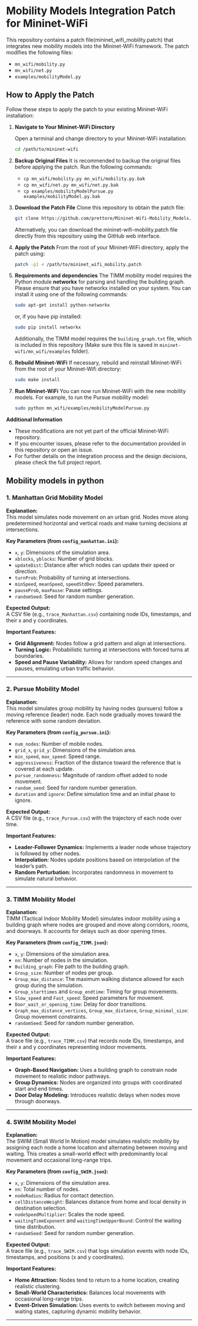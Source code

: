 # Mobility Models Integration Patch for Mininet-WiFi

This repository contains a patch file(mininet_wifi_mobility.patch) that integrates new mobility models into the Mininet-WiFi framework. The patch modifies the following files:
- `mn_wifi/mobility.py`
- `mn_wifi/net.py`
- `examples/mobilityModel.py`


## How to Apply the Patch

Follow these steps to apply the patch to your existing Mininet-WiFi installation:

1. **Navigate to Your Mininet-WiFi Directory**

   Open a terminal and change directory to your Mininet-WiFi installation:
   ```bash
   cd /path/to/mininet-wifi

2. **Backup Original Files**
    It is recommended to backup the original files before applying the patch. Run the following commands:
    - `cp mn_wifi/mobility.py mn_wifi/mobility.py.bak`
    - `cp mn_wifi/net.py mn_wifi/net.py.bak`
    - `cp examples/mobilityModelPursue.py examples/mobilityModel.py.bak`
    

3. **Download the Patch File**
    Clone this repository to obtain the patch file:
    ```bash
    git clone https://github.com/prettore/Mininet-Wifi-Mobility_Models.git
     ```
    
    Alternatively, you can download the mininet-wifi-mobility.patch file directly from this repository using the GitHub web interface.

5. **Apply the Patch**
   From the root of your Mininet-WiFi directory, apply the patch using:
   ```bash
   patch -p1 < /path/to/mininet_wifi_mobility.patch
   
6. **Requirements and dependencies**
   The TIMM mobility model requires the Python module **networkx** for parsing and handling the building graph. Please ensure that you have networkx installed on your system. You can install it using one of the 
   following commands:

   ```bash
   sudo apt-get install python-networkx
   ```

   or, if you have pip installed:
   ```bash
   sudo pip install networkx
   ```
   Additionally, the TIMM model requires the `building_graph.txt` file, which is included in this repository (Make sure this file is saved in `mininet-wifi/mn_wifi/examples` folder).

   
7. **Rebuild Mininet-WiFi**
   If necessary, rebuild and reinstall Mininet-WiFi from the root of your Mininet-Wifi directory:
   ```bash
   sudo make install

8. **Run Mininet-WiFi**
   You can now run Mininet-WiFi with the new mobility models. For example, to run the Pursue mobility model:
   ```bash
   sudo python mn_wifi/examples/mobilityModelPursue.py

**Additional Information**
  - These modifications are not yet part of the official Mininet-WiFi repository.
  - If you encounter issues, please refer to the documentation provided in this repository or open an issue.
  - For further details on the integration process and the design decisions, please check the full project report.


## Mobility models in python

### 1. Manhattan Grid Mobility Model
**Explanation:**  
This model simulates node movement on an urban grid. Nodes move along predetermined horizontal and vertical roads and make turning decisions at intersections.

**Key Parameters (from `config_manhattan.ini`):**
- `x`, `y`: Dimensions of the simulation area.
- `xblocks`, `yblocks`: Number of grid blocks.
- `updateDist`: Distance after which nodes can update their speed or direction.
- `turnProb`: Probability of turning at intersections.
- `minSpeed`, `meanSpeed`, `speedStdDev`: Speed parameters.
- `pauseProb`, `maxPause`: Pause settings.
- `randomSeed`: Seed for random number generation.

**Expected Output:**  
A CSV file (e.g., `trace_Manhattan.csv`) containing node IDs, timestamps, and their x and y coordinates.

**Important Features:**
- **Grid Alignment:** Nodes follow a grid pattern and align at intersections.
- **Turning Logic:** Probabilistic turning at intersections with forced turns at boundaries.
- **Speed and Pause Variability:** Allows for random speed changes and pauses, emulating urban traffic behavior.

---

### 2. Pursue Mobility Model
**Explanation:**  
This model simulates group mobility by having nodes (pursuers) follow a moving reference (leader) node. Each node gradually moves toward the reference with some random deviation.

**Key Parameters (from `config_pursue.ini`):**
- `num_nodes`: Number of mobile nodes.
- `grid_x`, `grid_y`: Dimensions of the simulation area.
- `min_speed`, `max_speed`: Speed range.
- `aggressiveness`: Fraction of the distance toward the reference that is covered at each update.
- `pursue_randomness`: Magnitude of random offset added to node movement.
- `random_seed`: Seed for random number generation.
- `duration` and `ignore`: Define simulation time and an initial phase to ignore.

**Expected Output:**  
A CSV file (e.g., `trace_Pursue.csv`) with the trajectory of each node over time.

**Important Features:**
- **Leader-Follower Dynamics:** Implements a leader node whose trajectory is followed by other nodes.
- **Interpolation:** Nodes update positions based on interpolation of the leader’s path.
- **Random Perturbation:** Incorporates randomness in movement to simulate natural behavior.

---

### 3. TIMM Mobility Model
**Explanation:**  
TIMM (Tactical Indoor Mobility Model) simulates indoor mobility using a building graph where nodes are grouped and move along corridors, rooms, and doorways. It accounts for delays such as door opening times.

**Key Parameters (from `config_TIMM.json`):**
- `x`, `y`: Dimensions of the simulation area.
-  `nn`: Number of nodes in the simulation.
- `Building_graph`: File path to the building graph.
- `Group_size`: Number of nodes per group.
- `Group_max_distance`: The maximum walking distance allowed for each group during the simulation.
- `Group_starttimes` and `Group_endtime`: Timing for group movements.
- `Slow_speed` and `Fast_speed`: Speed parameters for movement.
- `Door_wait_or_opening_time`: Delay for door transitions.
- `Graph_max_distance_vertices`, `Group_max_distance`, `Group_minimal_size`: Group movement constraints.
- `randomSeed`: Seed for random number generation.

**Expected Output:**  
A trace file (e.g., `trace_TIMM.csv`) that records node IDs, timestamps, and their x and y coordinates representing indoor movements.

**Important Features:**
- **Graph-Based Navigation:** Uses a building graph to constrain node movement to realistic indoor pathways.
- **Group Dynamics:** Nodes are organized into groups with coordinated start and end times.
- **Door Delay Modeling:** Introduces realistic delays when nodes move through doorways.

---

### 4. SWIM Mobility Model
**Explanation:**  
The SWIM (Small World In Motion) model simulates realistic mobility by assigning each node a home location and alternating between moving and waiting. This creates a small-world effect with predominantly local movement and occasional long-range trips.

**Key Parameters (from `config_SWIM.json`):**
- `x`, `y`: Dimensions of the simulation area.
- `nn`: Total number of nodes.
- `nodeRadius`: Radius for contact detection.
- `cellDistanceWeight`: Balances distance from home and local density in destination selection.
- `nodeSpeedMultiplier`: Scales the node speed.
- `waitingTimeExponent` and `waitingTimeUpperBound`: Control the waiting time distribution.
- `randomSeed`: Seed for random number generation.

**Expected Output:**  
A trace file (e.g., `trace_SWIM.csv`) that logs simulation events with node IDs, timestamps, and positions (x and y coordinates).

**Important Features:**
- **Home Attraction:** Nodes tend to return to a home location, creating realistic clustering.
- **Small-World Characteristics:** Balances local movements with occasional long-range trips.
- **Event-Driven Simulation:** Uses events to switch between moving and waiting states, capturing dynamic mobility behavior.

---








